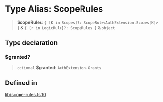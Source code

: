 # Type Alias: ScopeRules

> **ScopeRules**: `{ [K in Scopes]?: ScopeRule<AuthExtension.Scopes[K]> }` & `{ [r in LogicRule]?: ScopeRules }` & `object`

## Type declaration

### $granted?

> `optional` **$granted**: `AuthExtension.Grants`

## Defined in

[lib/scope-rules.ts:10](https://github.com/andreisergiu98/baeta/blob/277f62f15bfdecc05d507a84e60b62e5bc08a747/packages/extension-auth/lib/scope-rules.ts#L10)
